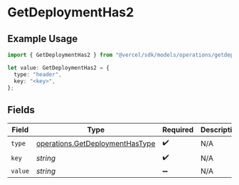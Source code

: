 # GetDeploymentHas2

## Example Usage

```typescript
import { GetDeploymentHas2 } from "@vercel/sdk/models/operations/getdeployment.js";

let value: GetDeploymentHas2 = {
  type: "header",
  key: "<key>",
};
```

## Fields

| Field                                                                              | Type                                                                               | Required                                                                           | Description                                                                        |
| ---------------------------------------------------------------------------------- | ---------------------------------------------------------------------------------- | ---------------------------------------------------------------------------------- | ---------------------------------------------------------------------------------- |
| `type`                                                                             | [operations.GetDeploymentHasType](../../models/operations/getdeploymenthastype.md) | :heavy_check_mark:                                                                 | N/A                                                                                |
| `key`                                                                              | *string*                                                                           | :heavy_check_mark:                                                                 | N/A                                                                                |
| `value`                                                                            | *string*                                                                           | :heavy_minus_sign:                                                                 | N/A                                                                                |